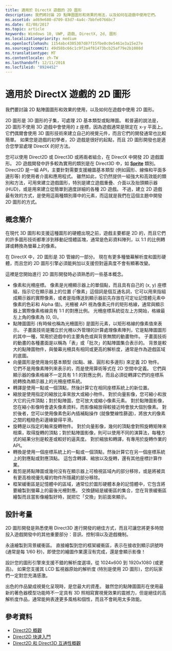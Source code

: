 ```yaml
---
title: 適用於 DirectX 遊戲的 2D 圖形
description: 我們將討論 2D 點陣圖圖形和效果的用法，以及如何在遊戲中使用它們。
ms.assetid: ad69e680-d709-83d7-4a4c-7bbfe0766bc7
ms.date: 02/08/2017
ms.topic: article
keywords: Windows 10, UWP, 遊戲, DirectX, 2d, 圖形
ms.localizationpriority: medium
ms.openlocfilehash: 1154abc4305307d87f15fbe0c0e5461e3a15e27e
ms.sourcegitcommit: 49d58bc66c1c9f2a4f81473bcb25af79e2b1088d
ms.translationtype: MT
ms.contentlocale: zh-TW
ms.lasthandoff: 12/11/2018
ms.locfileid: "8924452"
---
```

# <a name="2d-graphics-for-directx-games"></a>適用於 DirectX 遊戲的 2D 圖形



我們要討論 2D 點陣圖圖形和效果的使用，以及如何在遊戲中使用 2D 圖形。

2D 圖形是 3D 圖形的子集，可處理 2D 基本類型或點陣圖。 較普遍的說法是，2D 圖形不使用 3D 遊戲中會使用的 z 座標，因為遊戲通常是限定在 x-y 平面上。 它們偶爾會使用 3D 圖形技術來建立自己的視覺元件，而且它們的開發通常也比較簡單。 如果您是遊戲的初學者，2D 遊戲是很好的起點，而且 2D 圖形開發也是適合您學習處理 DirectX 的好方法。

您可以使用 Direct2D 或 Direct3D 或將兩者組合，在 DirectX 中開發 2D 遊戲圖形。 2D 遊戲開發中許多較為實用的類別是在 Direct3D 中，如 [**Sprite**](https://msdn.microsoft.com/library/windows/desktop/bb205601) 類別。 Direct2D 是一組 API，主要針對需要支援繪圖基本類型 (例如圓形、線條和平面多邊形等) 的使用者介面和應用程式。 雖然如此，它仍然提供一組強大和高效能的類別和方法，可用來建立遊戲圖形，特別是建立遊戲重疊、介面以及抬頭顯示器 (HUD)，或是用來建立從簡單到適度詳細的各種 2D 遊戲。 不過，建立 2D 遊戲最有效的方式，是使用這兩種類別庫中的元素，而這就是我們在這個主題中開發 2D 圖形的方式。

## <a name="concepts-at-a-glance"></a>概念簡介


在現代 3D 圖形和支援這種圖形的硬體出現之前，遊戲主要都是 2D 的，而且它們的許多圖形技術都牽涉到移動記憶體區塊，通常是色彩資料陣列，以 1:1 的比例轉譯或轉換為螢幕上的像素。

在 DirectX 中，2D 圖形是 3D 管線的一部分。 現在有更多種螢幕解析度和圖形硬體，而且您的 2D 圖形引擎必須能夠加以支援但對逼真度不會有顯著改變。

這裡是您開始進行 2D 圖形開發時必須熟悉的一些基本概念。

-   像素和光柵座標。 像素是光柵顯示器上的單個點，而且具有自己的 (x, y) 座標組，指示它在顯示器上的位置 (「像素」這個詞是個互通名詞，它可以用來指組成顯示器的實際像素，或者是指傳送到顯示器前先存放在可定址記憶體元素中像素的色彩和 Alpha 值)。光柵被 API 視為像素元件的矩形格線，通常與顯示器上實際像素格線具有 1:1 的對應比例。 光柵座標系統從左上方開始，格線最左上角的像素為 (0, 0)。
-   點陣圖圖形 (有時候也稱為光柵圖形) 是圖形元素，以矩形格線的像素值來表示。 子畫面技術是獨立於光柵以外管理的計算處理像素陣列，它是點陣圖圖形的其中一種，常用於遊戲中的主要角色或與背景無關的動畫物件。 子畫面技術的動畫的各種畫面是以稱為「表」或「批次」的點陣圖集合表示的。 背景是較大的點陣圖物件，與螢幕光柵具有相同或更高的解析度，通常是作為遊戲區域的底圖。
-   向量圖形是使用幾何基本類型 (如點、線、圓形和多邊形) 來定義 2D 物件。 它們不是用像素陣列來表示的，而是使用算術等式在 2D 空間中定義。 它們與顯示器的像素格線不一定具有 1:1 的對應比例，而且必須從轉譯它們的座標系統轉換為顯示器上的光柵座標系統。
-   轉譯是使用一點或一個頂點，然後計算它在相同座標系統上的新位置。
-   縮放是使用指定的縮放比率來放大或縮小物件。 對於向量影像，您可縮小和放大它的元件頂點；對於點陣圖，您可放大或縮小像素元素。 對於點陣圖影像，您在縮小影像時會遺失像素資料，而影像縮放得較接近時會放大個別像素。 對於後者，您可以使用像素色彩內插補點操作 (就像雙線性篩選)，將放大的像素之間的粗糙色彩邊緣變得平滑。
-   旋轉是以指定的軸來旋轉物件。 對於向量影像，幾何的頂點會對照旋轉矩陣來相乘，取得旋轉的頂點；對於點陣圖影像，則可以使用不同的演算法，每種方式的結果分別是較差或較好的逼真度。 對於縮放和轉譯，有專用於旋轉作業的 API。
-   轉換是使用一個座標系統上的一點或一個頂點，然後計算它在另一個座標系統上的對應點或對應頂點。 這包含轉譯、縮放以及旋轉，還有其他座標計算作業。
-   裁剪是將點陣圖或幾何沒有在顯示器上可檢視區域內的部分移除，或是將被具有更高檢視優先權的物件所隱藏的部分移除。
-   框架緩衝區是記憶體中的區域，通常位於圖形硬體本身的記憶體中，它包含將要繪製到螢幕上的最後光柵對應。 交換鏈結是緩衝區的集合，您在背景緩衝區繪製而且當影像繪製好時，就把它「交換」到前面來顯示。

## <a name="design-considerations"></a>設計考量


2D 圖形開發是熟悉使用 Direct3D 進行開發的絕佳方式，而且可讓您將更多時間投入遊戲開發中的其他重要部分：音訊、控制項以及遊戲機制。

永遠繪製到背景緩衝區。 直接繪製到您的框架緩衝區，表示在接收到顯示訊號時 (通常是每 1/60 秒)，即使您的繪圖作業還沒有完成，還是會顯示影像！

設計您的圖形引擎來支援不錯的解析度選項，從 1024x600 到 1920x1080 (或更高)。 如果您支援其 LCD 監視器原始的解析度 (特別是使用 2D 圖形)，您的玩家們一定對您充滿感激。

出色的作品變成視覺化呈現時，是您最大的資產。 雖然您的點陣圖圖形在使用最新的著色器模型功能時不一定具有 3D 照相寫實視覺效果的震撼力，但是絕佳的高解析度作品，通常能夠表達更多風格和個性，而且不會耗用太多效能。

## <a name="reference"></a>參考資料


-   [Direct2D 概觀](https://msdn.microsoft.com/library/windows/desktop/dd370987)
-   [Direct2D 快速入門](https://msdn.microsoft.com/library/windows/desktop/dd535473)
-   [Direct2D 和 Direct3D 互通性概觀](https://msdn.microsoft.com/library/windows/desktop/dd370966)
